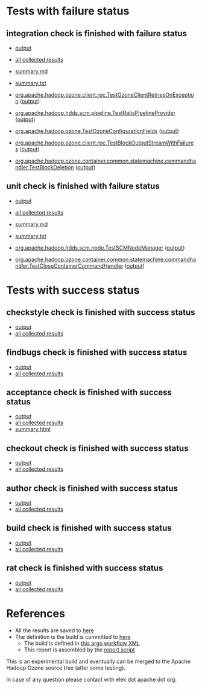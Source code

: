 # Tests with failure status

## integration check is finished with failure status

   * [output](https://raw.githubusercontent.com/elek/ozone-ci/master/pr/pr-hdds-1935-5tjgs/integration/output.log)
   * [all collected results](https://github.com/elek/ozone-ci/tree/master/pr/pr-hdds-1935-5tjgs/integration)
   * [summary.md](https://github.com/elek/ozone-ci/tree/master/pr/pr-hdds-1935-5tjgs/integration/summary.md)
   * [summary.txt](https://github.com/elek/ozone-ci/tree/master/pr/pr-hdds-1935-5tjgs/integration/summary.txt)

 * [org.apache.hadoop.ozone.client.rpc.TestOzoneClientRetriesOnException](hadoop-ozone/integration-test/org.apache.hadoop.ozone.client.rpc.TestOzoneClientRetriesOnException.txt) ([output](hadoop-ozone/integration-test/org.apache.hadoop.ozone.client.rpc.TestOzoneClientRetriesOnException-output.txt/))
 * [org.apache.hadoop.hdds.scm.pipeline.TestRatisPipelineProvider](hadoop-ozone/integration-test/org.apache.hadoop.hdds.scm.pipeline.TestRatisPipelineProvider.txt) ([output](hadoop-ozone/integration-test/org.apache.hadoop.hdds.scm.pipeline.TestRatisPipelineProvider-output.txt/))
 * [org.apache.hadoop.ozone.TestOzoneConfigurationFields](hadoop-ozone/integration-test/org.apache.hadoop.ozone.TestOzoneConfigurationFields.txt) ([output](hadoop-ozone/integration-test/org.apache.hadoop.ozone.TestOzoneConfigurationFields-output.txt/))
 * [org.apache.hadoop.ozone.client.rpc.TestBlockOutputStreamWithFailures](hadoop-ozone/integration-test/org.apache.hadoop.ozone.client.rpc.TestBlockOutputStreamWithFailures.txt) ([output](hadoop-ozone/integration-test/org.apache.hadoop.ozone.client.rpc.TestBlockOutputStreamWithFailures-output.txt/))
 * [org.apache.hadoop.ozone.container.common.statemachine.commandhandler.TestBlockDeletion](hadoop-ozone/integration-test/org.apache.hadoop.ozone.container.common.statemachine.commandhandler.TestBlockDeletion.txt) ([output](hadoop-ozone/integration-test/org.apache.hadoop.ozone.container.common.statemachine.commandhandler.TestBlockDeletion-output.txt/))



## unit check is finished with failure status

   * [output](https://raw.githubusercontent.com/elek/ozone-ci/master/pr/pr-hdds-1935-5tjgs/unit/output.log)
   * [all collected results](https://github.com/elek/ozone-ci/tree/master/pr/pr-hdds-1935-5tjgs/unit)
   * [summary.md](https://github.com/elek/ozone-ci/tree/master/pr/pr-hdds-1935-5tjgs/unit/summary.md)
   * [summary.txt](https://github.com/elek/ozone-ci/tree/master/pr/pr-hdds-1935-5tjgs/unit/summary.txt)

 * [org.apache.hadoop.hdds.scm.node.TestSCMNodeManager](hadoop-hdds/server-scm/org.apache.hadoop.hdds.scm.node.TestSCMNodeManager.txt) ([output](hadoop-hdds/server-scm/org.apache.hadoop.hdds.scm.node.TestSCMNodeManager-output.txt/))
 * [org.apache.hadoop.ozone.container.common.statemachine.commandhandler.TestCloseContainerCommandHandler](hadoop-hdds/container-service/org.apache.hadoop.ozone.container.common.statemachine.commandhandler.TestCloseContainerCommandHandler.txt) ([output](hadoop-hdds/container-service/org.apache.hadoop.ozone.container.common.statemachine.commandhandler.TestCloseContainerCommandHandler-output.txt/))




# Tests with success status

## checkstyle check is finished with success status

   * [output](https://raw.githubusercontent.com/elek/ozone-ci/master/pr/pr-hdds-1935-5tjgs/checkstyle/output.log)
   * [all collected results](https://github.com/elek/ozone-ci/tree/master/pr/pr-hdds-1935-5tjgs/checkstyle)


## findbugs check is finished with success status

   * [output](https://raw.githubusercontent.com/elek/ozone-ci/master/pr/pr-hdds-1935-5tjgs/findbugs/output.log)
   * [all collected results](https://github.com/elek/ozone-ci/tree/master/pr/pr-hdds-1935-5tjgs/findbugs)


## acceptance check is finished with success status

   * [output](https://raw.githubusercontent.com/elek/ozone-ci/master/pr/pr-hdds-1935-5tjgs/acceptance/output.log)
   * [all collected results](https://github.com/elek/ozone-ci/tree/master/pr/pr-hdds-1935-5tjgs/acceptance)
   * [summary.html](https://elek.github.io/ozone-ci/pr/pr-hdds-1935-5tjgs/acceptance/summary.html)


## checkout check is finished with success status

   * [output](https://raw.githubusercontent.com/elek/ozone-ci/master/pr/pr-hdds-1935-5tjgs/checkout/output.log)
   * [all collected results](https://github.com/elek/ozone-ci/tree/master/pr/pr-hdds-1935-5tjgs/checkout)


## author check is finished with success status

   * [output](https://raw.githubusercontent.com/elek/ozone-ci/master/pr/pr-hdds-1935-5tjgs/author/output.log)
   * [all collected results](https://github.com/elek/ozone-ci/tree/master/pr/pr-hdds-1935-5tjgs/author)


## build check is finished with success status

   * [output](https://raw.githubusercontent.com/elek/ozone-ci/master/pr/pr-hdds-1935-5tjgs/build/output.log)
   * [all collected results](https://github.com/elek/ozone-ci/tree/master/pr/pr-hdds-1935-5tjgs/build)


## rat check is finished with success status

   * [output](https://raw.githubusercontent.com/elek/ozone-ci/master/pr/pr-hdds-1935-5tjgs/rat/output.log)
   * [all collected results](https://github.com/elek/ozone-ci/tree/master/pr/pr-hdds-1935-5tjgs/rat)




# References

 * All the results are saved to [here](https://github.com/elek/ozone-ci/tree/master/pr/pr-hdds-1935-5tjgs/)
 * The definition is the build is committed to [here](https://github.com/elek/argo-ozone)
    * The build is defined in [this argo workflow XML](https://github.com/elek/argo-ozone/blob/master/ozone-build.yaml)
    * This report is assembled by the [report script](https://github.com/elek/argo-ozone/blob/master/scripts/report.sh)

This is an experimental build and eventually can be merged to the Apache Hadoop Ozone source tree (after some testing).

In case of any question please contact with elek dot apache dot org.
